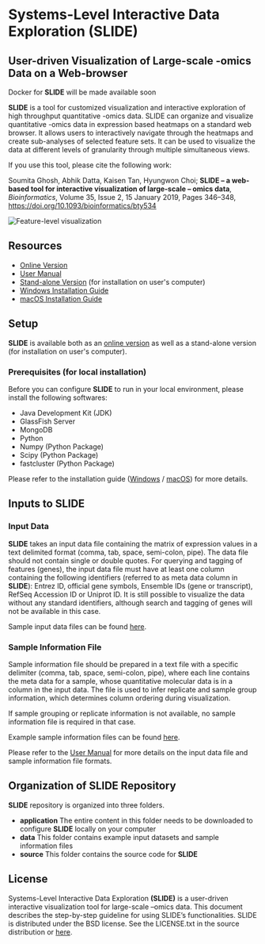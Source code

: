 # Systems-Level Interactive Data Exploration (SLIDE)  
## User-driven Visualization of Large-scale -omics Data on a Web-browser  

<!---**SLIDE** is available at: http://137.132.97.109/VTBox/ --->
Docker for **SLIDE** will be made available soon

**SLIDE** is a tool for customized visualization and interactive exploration of high throughput quantitative -omics data. SLIDE can organize and visualize quantitative -omics data in expression based heatmaps on a standard web browser. It allows users to interactively navigate through the heatmaps 
and create sub-analyses of selected feature sets. It can be used to visualize the data at different levels of granularity through multiple simultaneous views.  

If you use this tool, please cite the following work:  

Soumita Ghosh, Abhik Datta, Kaisen Tan, Hyungwon Choi; __SLIDE – a web-based tool for interactive visualization of large-scale – omics data__, *Bioinformatics*, Volume 35, Issue 2, 15 January 2019, Pages 346–348, https://doi.org/10.1093/bioinformatics/bty534  

![Feature-level visualization](bty534f1.png)
## Resources

* [Online Version](http://137.132.97.109/VTBox/) 
* [User Manual](https://github.com/soumitag/SLIDE/raw/master/application/slide/SLIDE_Users_Manual.pdf)
* [Stand-alone Version](https://github.com/soumitag/SLIDE/raw/master/application/slide.zip) (for installation on user's computer) 
* [Windows Installation Guide](https://github.com/soumitag/SLIDE/raw/master/application/slide/SLIDE_Windows_Installation_Guide.pdf)  
* [macOS Installation Guide](https://github.com/soumitag/SLIDE/raw/master/application/slide/SLIDE_macOS_Installation_Guide.pdf)

## Setup

**SLIDE** is available both as an [online version](http://137.132.97.109/VTBox/) as well as a stand-alone version (for installation on user's computer).  

### Prerequisites (for local installation)  

Before you can configure **SLIDE** to run in your local environment, please install the following softwares:  

* Java Development Kit (JDK)
* GlassFish Server
* MongoDB  
* Python
* Numpy (Python Package) 
* Scipy (Python Package)
* fastcluster (Python Package)  

Please refer to the installation guide ([Windows](https://github.com/soumitag/SLIDE/raw/master/application/slide/SLIDE_Windows_Installation_Guide.pdf) / [macOS](https://github.com/soumitag/SLIDE/raw/master/application/slide/SLIDE_macOS_Installation_Guide.pdf)) for more details.

## Inputs to **SLIDE**

### Input Data

**SLIDE** takes an input data file containing the matrix of expression values in a text delimited format
(comma, tab, space, semi-colon, pipe). The data file should not contain single or double quotes. For
querying and tagging of features (genes), the input data file must have at least one column containing
the following identifiers (referred to as meta data column in **SLIDE**): Entrez ID, official gene
symbols, Ensemble IDs (gene or transcript), RefSeq Accession ID or Uniprot ID. It is still possible to
visualize the data without any standard identifiers, although search and tagging of genes will not be
available in this case.

Sample input data files can be found [here](https://github.com/soumitag/SLIDE/tree/master/data).

### Sample Information File  

Sample information file should be prepared in a text file with a specific delimiter (comma, tab,
space, semi-colon, pipe), where each line contains the meta data for a sample, whose quantitative
molecular data is in a column in the input data. The file is used to infer replicate and sample group
information, which determines column ordering during visualization.  

If sample grouping or replicate information is not available, no sample information file is required in that case.

Example sample information files can be found [here](https://github.com/soumitag/SLIDE/tree/master/data).

Please refer to the [User Manual](https://github.com/soumitag/SLIDE/raw/master/application/slide/SLIDE_Users_Manual.pdf) for more details on the input data file and sample information file formats. 

## Organization of **SLIDE** Repository

**SLIDE** repository is organized into three folders.  

* **application**	The entire content in this folder needs to be downloaded to configure **SLIDE** locally on your computer
* **data** 		This folder contains example input datasets and sample information files
* **source**		This folder contains the source code for **SLIDE**

## License  

Systems-Level Interactive Data Exploration **(SLIDE)** is a user-driven interactive visualization tool for large-scale –omics data. This document describes the step-by-step guideline for using SLIDE’s functionalities. SLIDE is distributed under the BSD license. See the LICENSE.txt in the source
distribution or [here](https://opensource.org/licenses/BSD-2-Clause).  

<!---[![HitCount](http://hits.dwyl.io/soumitag/SLIDE.svg)](http://hits.dwyl.io/soumitag/SLIDE)--->






